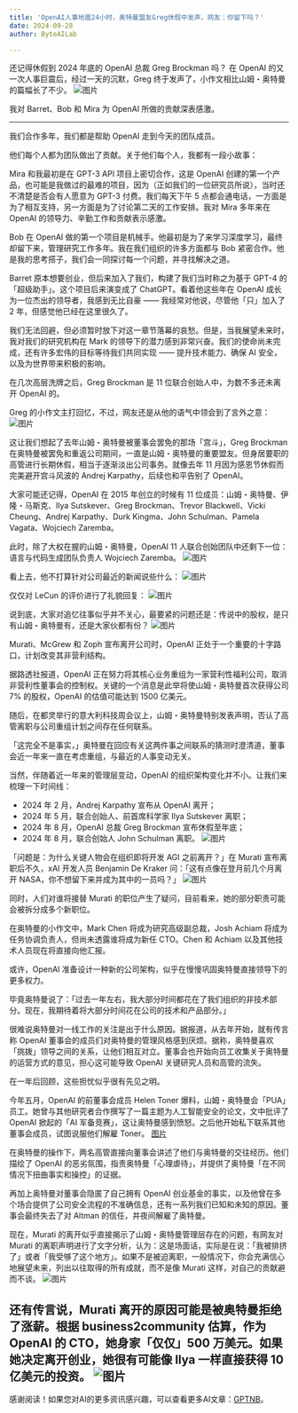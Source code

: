 ```yaml
---
title: 'OpenAI人事地震24小时，奥特曼盟友Greg休假中发声，网友：你留下吗？'
date: 2024-09-28
author: ByteAILab

---
```


还记得休假到 2024 年底的 OpenAI 总裁 Greg Brockman 吗？
在 OpenAI 的又一次人事巨震后，经过一天的沉默，Greg 终于发声了，小作文相比山姆・奥特曼的篇幅长了不少。
![图片](https://image.jiqizhixin.com/uploads/editor/3663c075-ee6e-4380-a282-03fdba47c094/640.png)

我对 Barret、Bob 和 Mira 为 OpenAI 所做的贡献深表感激。

---
我们合作多年，我们都是帮助 OpenAI 走到今天的团队成员。

他们每个人都为团队做出了贡献。关于他们每个人，我都有一段小故事：

Mira 和我最初是在 GPT-3 API 项目上密切合作，这是 OpenAI 创建的第一个产品，也可能是我做过的最难的项目，因为（正如我们的一位研究员所说），当时还不清楚是否会有人愿意为 GPT-3 付费。我们每天下午 5 点都会通电话，一方面是为了相互支持，另一方面是为了讨论第二天的工作安排。我对 Mira 多年来在 OpenAI 的领导力、辛勤工作和贡献表示感激。

Bob 在 OpenAI 做的第一个项目是机械手。他最初是为了来学习深度学习，最终却留下来，管理研究工作多年。我在我们组织的许多方面都与 Bob 紧密合作。他是我的思考搭子，我们会一同探讨每一个问题，并寻找解决之道。

Barret 原本想要创业，但后来加入了我们，构建了我们当时称之为基于 GPT-4 的「超级助手」。这个项目后来演变成了 ChatGPT。看着他这些年在 OpenAI 成长为一位杰出的领导者，我感到无比自豪 —— 我经常对他说，尽管他「只」加入了 2 年，但感觉他已经在这里很久了。

我们无法回避，但必须暂时放下对这一章节落幕的哀愁。但是，当我展望未来时，我对我们的研究机构在 Mark 的领导下的潜力感到非常兴奋。我们的使命尚未完成，还有许多宏伟的目标等待我们共同实现 —— 提升技术能力、确保 AI 安全，以及为世界带来积极的影响。

在几次高层洗牌之后，Greg Brockman 是 11 位联合创始人中，为数不多还未离开 OpenAI 的。

Greg 的小作文主打回忆，不过，网友还是从他的语气中领会到了言外之意：
![图片](https://image.jiqizhixin.com/uploads/editor/5b86bbd8-ce69-421f-aa22-f9d00cf574cf/640.png)

这让我们想起了去年山姆・奥特曼被董事会罢免的那场「宫斗」，Greg Brockman 在奥特曼被罢免和重返公司期间，一直是山姆・奥特曼的重要盟友。但身居要职的高管进行长期休假，相当于逐渐淡出公司事务。就像去年 11 月因为感恩节休假而完美避开宫斗风波的 Andrej Karpathy，后续也和平告别了 OpenAI。

大家可能还记得，OpenAI 在 2015 年创立的时候有 11 位成员：山姆・奥特曼、伊隆・马斯克、Ilya Sutskever、Greg Brockman、Trevor Blackwell、Vicki Cheung、Andrej Karpathy、Durk Kingma、John Schulman、Pamela Vagata、Wojciech Zaremba。

此时，除了大权在握的山姆・奥特曼，OpenAI 11 人联合创始团队中还剩下一位：语言与代码生成团队负责人 Wojciech Zaremba。
![图片](https://image.jiqizhixin.com/uploads/editor/1bdf1753-34e2-4ba9-8b80-7eae61ca48f0/640.png)

看上去，他不打算针对公司最近的新闻说些什么：
![图片](https://image.jiqizhixin.com/uploads/editor/f9562877-dbea-4d2f-ab34-06f6f0ca1616/640.png)

仅仅对 LeCun 的评价进行了礼貌回复：
![图片](https://image.jiqizhixin.com/uploads/editor/3972876d-586e-4b64-8494-5ac1fc492958/640.png)

说到底，大家对追忆往事似乎并不关心，最要紧的问题还是：传说中的股权，是只有山姆・奥特曼有，还是大家伙都有份？
![图片](https://image.jiqizhixin.com/uploads/editor/ab1bbcc4-afd1-42b4-bea7-5f90c70b6e82/640.png)

Murati、McGrew 和 Zoph 宣布离开公司时，OpenAI 正处于一个重要的十字路口，计划改变其非营利结构。

据路透社报道，OpenAI 正在努力将其核心业务重组为一家营利性福利公司，取消非营利性董事会的控制权。关键的一个消息是此举将使山姆・奥特曼首次获得公司 7% 的股权，OpenAI 的估值可能达到 1500 亿美元。

随后，在都灵举行的意大利科技周会议上，山姆・奥特曼特别发表声明，否认了高管离职与公司重组计划之间存在任何联系。

「这完全不是事实，」奥特曼在回应有关这两件事之间联系的猜测时澄清道，董事会近一年来一直在考虑重组，与最近的人事变动无关。

当然，伴随着近一年来的管理层变动，OpenAI 的组织架构变化并不小。让我们来梳理一下时间线：

- 2024 年 2 月，Andrej Karpathy 宣布从 OpenAI 离开；
- 2024 年 5 月，联合创始人、前首席科学家 Ilya Sutskever 离职；
- 2024 年 8 月，OpenAI 总裁 Greg Brockman 宣布休假至年底；
- 2024 年 8 月，联合创始人 John Schulman 离职。
![图片](https://image.jiqizhixin.com/uploads/editor/2e63ee09-e0dc-4d00-827a-14b9ef7d888f/640.png)

「问题是：为什么关键人物会在组织即将开发 AGI 之前离开？」在 Murati 宣布离职后不久，xAI 开发人员 Benjamin De Kraker 问：「这有点像在登月前几个月离开 NASA，你不想留下来并成为其中的一员吗？」
![图片](https://image.jiqizhixin.com/uploads/editor/683acefc-c793-45e0-9b35-ed9d7383992c/640.png)

同时，人们对谁将接替 Murati 的职位产生了疑问，目前看来，她的部分职责可能会被拆分成多个新职位。

在奥特曼的小作文中，Mark Chen 将成为研究高级副总裁，Josh Achiam 将成为任务协调负责人，但尚未透露谁将成为新任 CTO。Chen 和 Achiam 以及其他技术人员现在将直接向他汇报。

或许，OpenAI 准备设计一种新的公司架构，似乎在慢慢巩固奥特曼直接领导下的更多权力。

毕竟奥特曼说了：「过去一年左右，我大部分时间都花在了我们组织的非技术部分。现在，我期待着将大部分时间花在公司的技术和产品部分。」

很难说奥特曼对一线工作的关注是出于什么原因。据报道，从去年开始，就有传言称 OpenAI 董事会的成员们对奥特曼的管理风格感到厌烦。据称，奥特曼喜欢「挑拨」领导之间的关系，让他们相互对立。董事会也开始向员工收集关于奥特曼的运营方式的意见，担心这可能导致 OpenAI 关键研究人员和高管的流失。

在一年后回顾，这些担忧似乎很有先见之明。

今年五月，OpenAI 的前董事会成员 Helen Toner 爆料，山姆・奥特曼会「PUA」员工。她曾与其他研究者合作撰写了一篇主题为人工智能安全的论文，文中批评了 OpenAI 掀起的「AI 军备竞赛」，这让奥特曼感到愤怒。之后他开始私下联系其他董事会成员，试图说服他们解雇 Toner。
[图片](https://image.jiqizhixin.com/uploads/editor/e88974e4-7166-4d5e-a7c4-545792b4b063/1727417400400.png)

在奥特曼的操作下，两名高管直接向董事会讲述了他们与奥特曼的交往经历。他们描绘了 OpenAI 的恶劣氛围，指责奥特曼「心理虐待」，并提供了奥特曼「在不同情况下扭曲事实和操控」的证据。

再加上奥特曼对董事会隐匿了自己拥有 OpenAI 创业基金的事实，以及他曾在多个场合提供了公司安全流程的不准确信息，还有一系列我们已知和未知的原因。董事会最终失去了对 Altman 的信任，并夜间解雇了奥特曼。

现在，Murati 的离开似乎直接揭示了山姆・奥特曼管理层存在的问题，有网友对 Murati 的离职声明进行了文字分析，认为：这是场面话，实际是在说：「我被排挤了」或者「我受够了这个地方」。如果不是被迫离职，一般情况下，你会充满信心地展望未来，列出以往取得的所有成就，而不是像 Murati 这样，对自己的贡献避而不谈。
![图片](https://image.jiqizhixin.com/uploads/editor/f8355b34-83d6-49d7-973b-65f7075ce608/640.png)

还有传言说，Murati 离开的原因可能是被奥特曼拒绝了涨薪。根据 business2community 估算，作为 OpenAI 的 CTO，她身家「仅仅」500 万美元。如果她决定离开创业，她很有可能像 Ilya 一样直接获得 10 亿美元的投资。
![图片](https://image.jiqizhixin.com/uploads/editor/b5cce74a-3463-450b-8080-38b294c38e07/640.png)
---
感谢阅读！如果您对AI的更多资讯感兴趣，可以查看更多AI文章：[GPTNB](https://gptnb.com)。